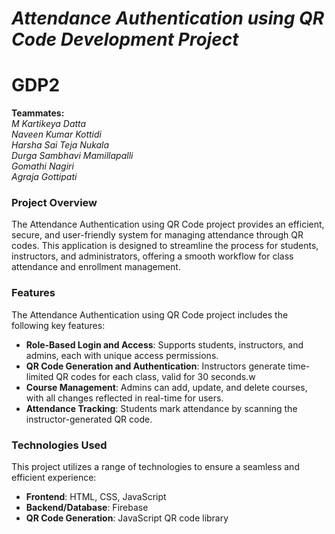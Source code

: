 # **_Attendance Authentication using QR Code Development Project_**
# GDP2

**Teammates:**<br>
               *M Kartikeya Datta*<br>
               *Naveen Kumar Kottidi*<br>
               *Harsha Sai Teja Nukala*<br>
               *Durga Sambhavi Mamillapalli*<br>
               *Gomathi Nagiri*<br>
               *Agraja Gottipati*<br>

### Project Overview

The Attendance Authentication using QR Code project provides an efficient, secure, and user-friendly system for managing attendance through QR codes. This application is designed to streamline the process for students, instructors, and administrators, offering a smooth workflow for class attendance and enrollment management.

### Features

The Attendance Authentication using QR Code project includes the following key features:
- **Role-Based Login and Access**: Supports students, instructors, and admins, each with unique access permissions.
- **QR Code Generation and Authentication**: Instructors generate time-limited QR codes for each class, valid for 30 seconds.w
- **Course Management**: Admins can add, update, and delete courses, with all changes reflected in real-time for users.
- **Attendance Tracking**: Students mark attendance by scanning the instructor-generated QR code.

### Technologies Used

This project utilizes a range of technologies to ensure a seamless and efficient experience:
- **Frontend**: HTML, CSS, JavaScript
- **Backend/Database**: Firebase
- **QR Code Generation**: JavaScript QR code library




  
